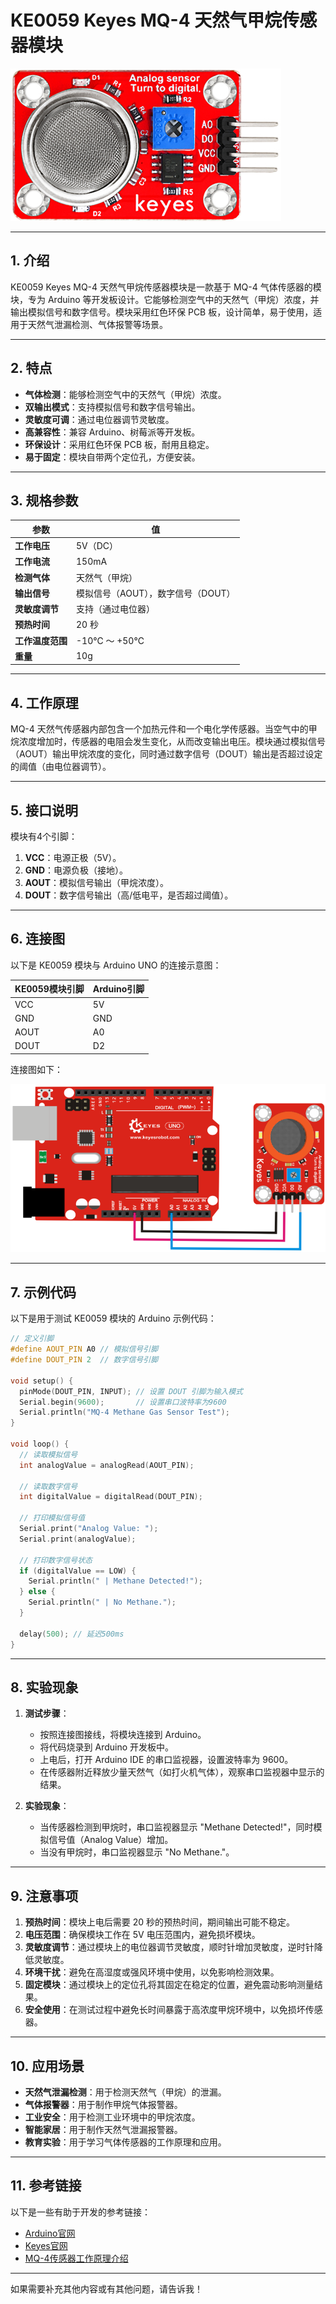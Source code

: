 # KE0059 Keyes MQ-4 天然气甲烷传感器模块

![image-20250312163753435](media/image-20250312163753435.png)

---

## **1. 介绍**

KE0059 Keyes MQ-4 天然气甲烷传感器模块是一款基于 MQ-4 气体传感器的模块，专为 Arduino 等开发板设计。它能够检测空气中的天然气（甲烷）浓度，并输出模拟信号和数字信号。模块采用红色环保 PCB 板，设计简单，易于使用，适用于天然气泄漏检测、气体报警等场景。

---

## **2. 特点**

- **气体检测**：能够检测空气中的天然气（甲烷）浓度。
- **双输出模式**：支持模拟信号和数字信号输出。
- **灵敏度可调**：通过电位器调节灵敏度。
- **高兼容性**：兼容 Arduino、树莓派等开发板。
- **环保设计**：采用红色环保 PCB 板，耐用且稳定。
- **易于固定**：模块自带两个定位孔，方便安装。

---

## **3. 规格参数**

| 参数            | 值                     |
|-----------------|------------------------|
| **工作电压**    | 5V（DC）               |
| **工作电流**    | 150mA                  |
| **检测气体**    | 天然气（甲烷）         |
| **输出信号**    | 模拟信号（AOUT），数字信号（DOUT） |
| **灵敏度调节**  | 支持（通过电位器）     |
| **预热时间**    | 20 秒                  |
| **工作温度范围**| -10℃ ～ +50℃          |
| **重量**        | 10g                    |

---

## **4. 工作原理**

MQ-4 天然气传感器内部包含一个加热元件和一个电化学传感器。当空气中的甲烷浓度增加时，传感器的电阻会发生变化，从而改变输出电压。模块通过模拟信号（AOUT）输出甲烷浓度的变化，同时通过数字信号（DOUT）输出是否超过设定的阈值（由电位器调节）。

---

## **5. 接口说明**

模块有4个引脚：
1. **VCC**：电源正极（5V）。
2. **GND**：电源负极（接地）。
3. **AOUT**：模拟信号输出（甲烷浓度）。
4. **DOUT**：数字信号输出（高/低电平，是否超过阈值）。

---

## **6. 连接图**

以下是 KE0059 模块与 Arduino UNO 的连接示意图：

| KE0059模块引脚 | Arduino引脚 |
|----------------|-------------|
| VCC            | 5V          |
| GND            | GND         |
| AOUT           | A0          |
| DOUT           | D2          |

连接图如下：

![image-20250312163808854](media/image-20250312163808854.png)

---

## **7. 示例代码**

以下是用于测试 KE0059 模块的 Arduino 示例代码：

```cpp
// 定义引脚
#define AOUT_PIN A0 // 模拟信号引脚
#define DOUT_PIN 2  // 数字信号引脚

void setup() {
  pinMode(DOUT_PIN, INPUT); // 设置 DOUT 引脚为输入模式
  Serial.begin(9600);       // 设置串口波特率为9600
  Serial.println("MQ-4 Methane Gas Sensor Test");
}

void loop() {
  // 读取模拟信号
  int analogValue = analogRead(AOUT_PIN);

  // 读取数字信号
  int digitalValue = digitalRead(DOUT_PIN);

  // 打印模拟信号值
  Serial.print("Analog Value: ");
  Serial.print(analogValue);

  // 打印数字信号状态
  if (digitalValue == LOW) {
    Serial.println(" | Methane Detected!");
  } else {
    Serial.println(" | No Methane.");
  }

  delay(500); // 延迟500ms
}
```

---

## **8. 实验现象**

1. **测试步骤**：
   - 按照连接图接线，将模块连接到 Arduino。
   - 将代码烧录到 Arduino 开发板中。
   - 上电后，打开 Arduino IDE 的串口监视器，设置波特率为 9600。
   - 在传感器附近释放少量天然气（如打火机气体），观察串口监视器中显示的结果。

2. **实验现象**：
   - 当传感器检测到甲烷时，串口监视器显示 "Methane Detected!"，同时模拟信号值（Analog Value）增加。
   - 当没有甲烷时，串口监视器显示 "No Methane."。

---

## **9. 注意事项**

1. **预热时间**：模块上电后需要 20 秒的预热时间，期间输出可能不稳定。
2. **电压范围**：确保模块工作在 5V 电压范围内，避免损坏模块。
3. **灵敏度调节**：通过模块上的电位器调节灵敏度，顺时针增加灵敏度，逆时针降低灵敏度。
4. **环境干扰**：避免在高湿度或强风环境中使用，以免影响检测效果。
5. **固定模块**：通过模块上的定位孔将其固定在稳定的位置，避免震动影响测量结果。
6. **安全使用**：在测试过程中避免长时间暴露于高浓度甲烷环境中，以免损坏传感器。

---

## **10. 应用场景**

- **天然气泄漏检测**：用于检测天然气（甲烷）的泄漏。
- **气体报警器**：用于制作甲烷气体报警器。
- **工业安全**：用于检测工业环境中的甲烷浓度。
- **智能家居**：用于制作天然气泄漏报警器。
- **教育实验**：用于学习气体传感器的工作原理和应用。

---

## **11. 参考链接**

以下是一些有助于开发的参考链接：
- [Arduino官网](https://www.arduino.cc/)
- [Keyes官网](http://www.keyes-robot.com/)
- [MQ-4传感器工作原理介绍](https://www.pololu.com/file/0J311/MQ4.pdf)

---

如果需要补充其他内容或有其他问题，请告诉我！
